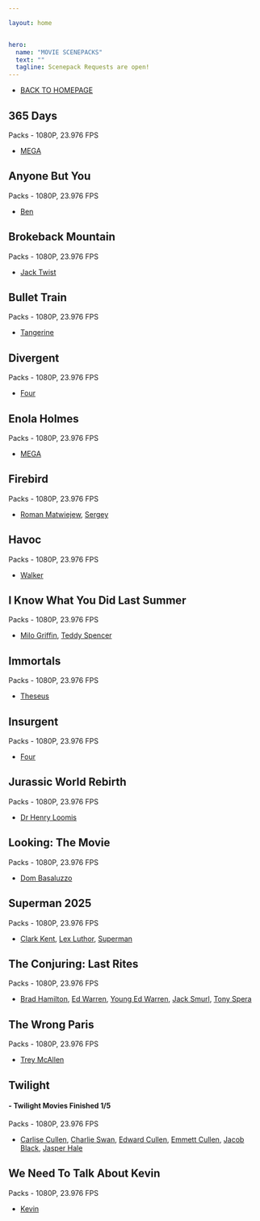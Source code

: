 ```yaml
---

layout: home


hero:
  name: "MOVIE SCENEPACKS"
  text: ""
  tagline: Scenepack Requests are open!
---
```


- [BACK TO HOMEPAGE](/index)

## 365 Days
Packs - 1080P, 23.976 FPS
- [MEGA](https://mega.nz/folder/Yf5kDSBY#c13irlfXG2dNAVB9EyGXQQ)

## Anyone But You
Packs - 1080P, 23.976 FPS
- [Ben](https://mega.nz/file/gbhUnS7R#KRwfunQ1vZH9i_6vYK4S5o6oj8Lqc0EcC94vZo8OTEM)

## Brokeback Mountain
Packs - 1080P, 23.976 FPS
- [Jack Twist](https://mega.nz/file/Zbh0zB6I#-0PtnF2Z5hL6jRMsVNz9fEkVlWpn1JvNdzX-6RXcakw)

## Bullet Train
Packs - 1080P, 23.976 FPS
- [Tangerine](https://mega.nz/file/pXpHlISJ#e3zSh82No1ounPQMaaNDdYfz4r7uaqf3QgChFI0IDKM)

## Divergent
Packs - 1080P, 23.976 FPS
- [Four](https://mega.nz/file/JTRzEYoa#AUZXhgiQka3EYx0Lmi44CJxRdMi5Sqm79F9NBqZlWBs)

## Enola Holmes
Packs - 1080P, 23.976 FPS
- [MEGA](https://mega.nz/folder/EehGSbJA#w35Lg_7JcLaJdoHIwuMETA)

## Firebird
Packs - 1080P, 23.976 FPS
- [Roman Matwiejew](https://mega.nz/file/hfQVRIDZ#vn_B8lC8aLPq9_B0Zki2MfrbJ7vQ7TsK-D-PXG1AQIU), [Sergey](https://mega.nz/file/cbAE3bRQ#bFBDS-ZWWthnuyoyIV9A4g6qBk68Xobty6F8JVfZKuQ)

## Havoc
Packs - 1080P, 23.976 FPS
- [Walker](https://mega.nz/file/oeZhxKYZ#k7tY_K-mTkDHhHr5Iff_b6Zvo9Ilbc9YU4i0cRlEjxk)

## I Know What You Did Last Summer
Packs - 1080P, 23.976 FPS
- [Milo Griffin](https://mega.nz/file/VSwwQIAa#K6yPqXnNOFY_C2xD4LrBMX72FGEuU6Ld6LC95J7BV-0), [Teddy Spencer](https://mega.nz/file/MPJlWYjZ#KL0QGq42k7fTkK--WeEDRBfIULw7TN0BYd1L_qTIjhM)

## Immortals
Packs - 1080P, 23.976 FPS
- [Theseus](https://mega.nz/file/BXwDwaDI#ewoZJXkVvSxugYogGWlFVUvPVb5R5Q7oQZNkot2Nc1I)

## Insurgent
Packs - 1080P, 23.976 FPS
- [Four](https://mega.nz/file/xCw21RAR#5dOz5fhYAhvkfqoBqVB4vQT6ogpqAKsa_XyVdy0wGlw)

## Jurassic World Rebirth
Packs - 1080P, 23.976 FPS
- [Dr Henry Loomis](https://mega.nz/file/cKhSTAJZ#AEIGwIMkVDP2s8VMdICHABlV1IdKJZ40q8f502Kq6WM)

## Looking: The Movie
Packs - 1080P, 23.976 FPS
- [Dom Basaluzzo](https://mega.nz/file/0CxWHa5Z#OnPBFOeBLO4OKebBNvoRGuC8BePGTMRXJMak2MLTuAI)

## Superman 2025
Packs - 1080P, 23.976 FPS
- [Clark Kent](https://mega.nz/file/taAR1Kqb#eEXFfh8a9sFIwk7HX6z3VOBeVb4tG4vp4yCqj-N_jyw), [Lex Luthor](https://mega.nz/file/0GRnwRCQ#NzOjBfUIR-xq-rP-cKyaNsQyao5DIVsb09kUGI2qhGM), [Superman](https://mega.nz/file/kPQjEQgB#gzRa-1Um-iuAob2KdJ1jjaXZyBAIiLUKJrHv5kQlP1U)

## The Conjuring: Last Rites
Packs - 1080P, 23.976 FPS
- [Brad Hamilton](https://mega.nz/file/gXo21CjK#WbxXZg4sIM9Mn1J3Ux9-Nw8pZ-gTf9g9H7jKK2WmLQc), [Ed Warren](https://mega.nz/file/dXJlhJbD#AA7VFMY7mshbLCa6wbOBtPuagBCJGrEnxLqX99vrMh8), [Young Ed Warren](https://mega.nz/file/lfAx0YaZ#0hYyera40NKCZsgRqpDdxJW0BaZbK2XDBRDwHHxOTPY), [Jack Smurl](https://mega.nz/file/lKhniSqa#XT8uqVZiPa9XSHwn9c59uLsbBhpOr8wrOnvhL4pRuD4), [Tony Spera](https://mega.nz/file/MfgQ0YJC#RfXCX8dhJEGm17oxpAu-Qrn_7GXwai_db7ZyHec_JIA)

## The Wrong Paris
Packs - 1080P, 23.976 FPS
- [Trey McAllen](https://mega.nz/file/9WwhTAyY#RUrF-4hBKBPNlzr61NdWMdKupnTCWnEgKW9qILZXjIw)

## Twilight
#### - **Twilight Movies Finished 1/5**
Packs - 1080P, 23.976 FPS
 - [Carlise Cullen](https://mega.nz/folder/8KBmnZ4Z#a0xUnbD9nhW4N_hEGUUuOw), [Charlie Swan](https://mega.nz/folder/RLIzwBqA#po_r3FagE1FzRmSouGUiOg), [Edward Cullen](https://mega.nz/folder/RKYB2KKS#2pUM6YxIv-JmXxsa-vsjrg), [Emmett Cullen](https://mega.nz/folder/YOY2GJ5S#xy5MHN_2rOenI3pVxX78sQ), [Jacob Black](https://mega.nz/folder/EXpQUCyL#gfuVFgKT5jngpPY4GJFmRg), [Jasper Hale](https://mega.nz/folder/tOIjELhQ#8gFBHoALM5v_6LtcZQPO6Q)

## We Need To Talk About Kevin
Packs - 1080P, 23.976 FPS
 - [Kevin](https://mega.nz/file/QS5EXCDZ#89IY07hxXSqWuE3yZtJH-ViRnGxFUL2w3-8NzmPUyXw)